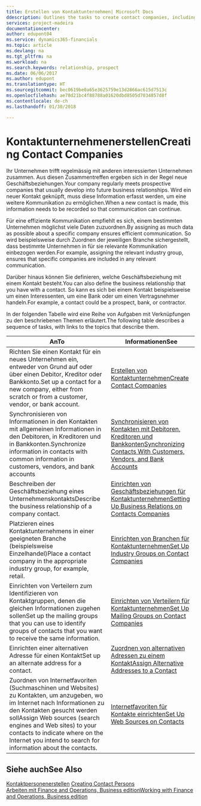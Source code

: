 ```yaml
---
title: Erstellen von Kontaktunternehmen| Microsoft Docs
ddescription: Outlines the tasks to create contact companies, including assigning relevant data about prospects and defining the business relationships you have with companies.
services: project-madeira
documentationcenter: 
author: edupont04
ms.service: dynamics365-financials
ms.topic: article
ms.devlang: na
ms.tgt_pltfrm: na
ms.workload: na
ms.search.keywords: relationship, prospect
ms.date: 06/06/2017
ms.author: edupont
ms.translationtype: HT
ms.sourcegitcommit: bec0619be0a65e3625759e13d2866ac615d7513c
ms.openlocfilehash: ae78d21bc4f88788a01620dbd8505d7034857d8f
ms.contentlocale: de-ch
ms.lasthandoff: 01/30/2018

---
```

# <a name="creating-contact-companies"></a><span data-ttu-id="b31ca-102">Kontaktunternehmenerstellen</span><span class="sxs-lookup"><span data-stu-id="b31ca-102">Creating Contact Companies</span></span>
<span data-ttu-id="b31ca-103">Ihr Unternehmen trifft regelmässig mit anderen interessierten Unternehmen zusammen. Aus diesen Zusammentreffen ergeben sich in der Regel neue Geschäftsbeziehungen.</span><span class="sxs-lookup"><span data-stu-id="b31ca-103">Your company regularly meets prospective companies that usually develop into future business relationships.</span></span> <span data-ttu-id="b31ca-104">Wird ein neuer Kontakt geknüpft, muss diese Information erfasst werden, um eine weitere Kommunikation zu ermöglichen.</span><span class="sxs-lookup"><span data-stu-id="b31ca-104">When a new contact is made, this information needs to be recorded so that communication can continue.</span></span>

<span data-ttu-id="b31ca-105">Für eine effiziente Kommunikation empfiehlt es sich, einem bestimmten Unternehmen möglichst viele Daten zuzuordnen.</span><span class="sxs-lookup"><span data-stu-id="b31ca-105">By assigning as much data as possible about a specific company ensures efficient communication.</span></span> <span data-ttu-id="b31ca-106">So wird beispielsweise durch Zuordnen der jeweiligen Branche sichergestellt, dass bestimmte Unternehmen in für sie relevante Kommunikation einbezogen werden.</span><span class="sxs-lookup"><span data-stu-id="b31ca-106">For example, assigning the relevant industry group, ensures that specific companies are included in any relevant communication.</span></span>

<span data-ttu-id="b31ca-107">Darüber hinaus können Sie definieren, welche Geschäftsbeziehung mit einem Kontakt besteht.</span><span class="sxs-lookup"><span data-stu-id="b31ca-107">You can also define the business relationship that you have with a contact.</span></span> <span data-ttu-id="b31ca-108">So kann es sich bei einem Kontakt beispielsweise um einen Interessenten, um eine Bank oder um einen Vertragsnehmer handeln.</span><span class="sxs-lookup"><span data-stu-id="b31ca-108">For example, a contact could be a prospect, bank, or contractor.</span></span>

<span data-ttu-id="b31ca-109">In der folgenden Tabelle wird eine Reihe von Aufgaben mit Verknüpfungen zu den beschriebenen Themen erläutert.</span><span class="sxs-lookup"><span data-stu-id="b31ca-109">The following table describes a sequence of tasks, with links to the topics that describe them.</span></span>

| <span data-ttu-id="b31ca-110">An</span><span class="sxs-lookup"><span data-stu-id="b31ca-110">To</span></span> | <span data-ttu-id="b31ca-111">Informationen</span><span class="sxs-lookup"><span data-stu-id="b31ca-111">See</span></span> |
| --- | --- |
| <span data-ttu-id="b31ca-112">Richten Sie einen Kontakt für ein neues Unternehmen ein, entweder von Grund auf oder über einen Debitor, Kreditor oder Bankkonto.</span><span class="sxs-lookup"><span data-stu-id="b31ca-112">Set up a contact for a new company, either from scratch or from a customer, vendor, or bank account.</span></span> |[<span data-ttu-id="b31ca-113">Erstellen von Kontaktunternehmen</span><span class="sxs-lookup"><span data-stu-id="b31ca-113">Create Contact Companies</span></span>](marketing-how-create-contact-companies.md) |
| <span data-ttu-id="b31ca-114">Synchronisieren von Informationen in den Kontakten mit allgemeinen Informationen in den Debitoren, in Kreditoren und in Bankkonten.</span><span class="sxs-lookup"><span data-stu-id="b31ca-114">Synchronize information in contacts with common information in customers, vendors, and bank accounts</span></span> |[<span data-ttu-id="b31ca-115">Synchronisieren von Kontakten mit Debitoren, Kreditoren und Bankkonten</span><span class="sxs-lookup"><span data-stu-id="b31ca-115">Synchronizing Contacts With Customers, Vendors, and Bank Accounts</span></span>](marketing-synchronize-contacts-customers-vendors-bank-accounts.md) |
| <span data-ttu-id="b31ca-116">Beschreiben der Geschäftsbeziehung eines Unternehmenskontakts</span><span class="sxs-lookup"><span data-stu-id="b31ca-116">Describe the business relationship of a company contact.</span></span> |[<span data-ttu-id="b31ca-117">Einrichten von Geschäftsbeziehungen für Kontaktunternehmen</span><span class="sxs-lookup"><span data-stu-id="b31ca-117">Setting Up Business Relations on Contacts Companies</span></span>](marketing-business-relations.md) |
| <span data-ttu-id="b31ca-118">Platzieren eines Kontaktunternehmens in einer geeigneten Branche (beispielsweise Einzelhandel)</span><span class="sxs-lookup"><span data-stu-id="b31ca-118">Place a contact company in the appropriate industry group, for example, retail.</span></span> |[<span data-ttu-id="b31ca-119">Einrichten von Branchen für Kontaktunternehmen</span><span class="sxs-lookup"><span data-stu-id="b31ca-119">Set Up Industry Groups on Contact Companies</span></span>](marketing-industry-groups.md) |
| <span data-ttu-id="b31ca-120">Einrichten von Verteilern zum Identifizieren von Kontaktgruppen, denen die gleichen Informationen zugehen sollen</span><span class="sxs-lookup"><span data-stu-id="b31ca-120">Set up the mailing groups that you can use to identify groups of contacts that you want to receive the same information.</span></span> |[<span data-ttu-id="b31ca-121">Einrichten von Verteilern für Kontaktunternehmen</span><span class="sxs-lookup"><span data-stu-id="b31ca-121">Set Up Mailing Groups on Contact Companies</span></span>](marketing-mailing-groups.md) |
| <span data-ttu-id="b31ca-122">Einrichten einer alternativen Adresse für einen Kontakt</span><span class="sxs-lookup"><span data-stu-id="b31ca-122">Set up an alternate address for a contact.</span></span> |[<span data-ttu-id="b31ca-123">Zuordnen von alternativen Adressen zu einem Kontakt</span><span class="sxs-lookup"><span data-stu-id="b31ca-123">Assign Alternative Addresses to a Contact</span></span>](marketing-how-assign-alternate-address.md) |
| <span data-ttu-id="b31ca-124">Zuordnen von Internetfavoriten (Suchmaschinen und Websites) zu Kontakten, um anzugeben, wo im Internet nach Informationen zu den Kontakten gesucht werden soll</span><span class="sxs-lookup"><span data-stu-id="b31ca-124">Assign Web sources (search engines and Web sites) to your contacts to indicate where on the Internet you intend to search for information about the contacts.</span></span> |[<span data-ttu-id="b31ca-125">Internetfavoriten für Kontakte einrichten</span><span class="sxs-lookup"><span data-stu-id="b31ca-125">Set Up Web Sources on Contacts</span></span>](marketing-web-sources.md) |

## <a name="see-also"></a><span data-ttu-id="b31ca-126">Siehe auch</span><span class="sxs-lookup"><span data-stu-id="b31ca-126">See Also</span></span>
<span data-ttu-id="b31ca-127">[Kontaktpersonenerstellen](marketing-create-contact-persons.md) </span><span class="sxs-lookup"><span data-stu-id="b31ca-127">[Creating Contact Persons](marketing-create-contact-persons.md) </span></span>  
[<span data-ttu-id="b31ca-128">Arbeiten mit Finance and Operations, Business edition</span><span class="sxs-lookup"><span data-stu-id="b31ca-128">Working with Finance and Operations, Business edition</span></span>](ui-work-product.md)

